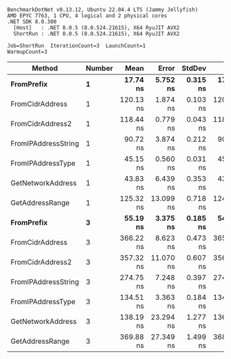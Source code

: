 ```

BenchmarkDotNet v0.13.12, Ubuntu 22.04.4 LTS (Jammy Jellyfish)
AMD EPYC 7763, 1 CPU, 4 logical and 2 physical cores
.NET SDK 8.0.300
  [Host]   : .NET 8.0.5 (8.0.524.21615), X64 RyuJIT AVX2
  ShortRun : .NET 8.0.5 (8.0.524.21615), X64 RyuJIT AVX2

Job=ShortRun  IterationCount=3  LaunchCount=1  
WarmupCount=3  

```
| Method              | Number | Mean      | Error     | StdDev   | Min       | Max       | Gen0   | Allocated |
|-------------------- |------- |----------:|----------:|---------:|----------:|----------:|-------:|----------:|
| **FromPrefix**          | **1**      |  **17.74 ns** |  **5.752 ns** | **0.315 ns** |  **17.46 ns** |  **18.09 ns** | **0.0007** |      **56 B** |
| FromCidrAddress     | 1      | 120.13 ns |  1.874 ns | 0.103 ns | 120.01 ns | 120.19 ns | 0.0012 |     112 B |
| FromCidrAddress2    | 1      | 118.44 ns |  0.779 ns | 0.043 ns | 118.40 ns | 118.48 ns | 0.0012 |     112 B |
| FromIPAddressString | 1      |  90.72 ns |  3.874 ns | 0.212 ns |  90.60 ns |  90.97 ns | 0.0006 |      56 B |
| FromIPAddressType   | 1      |  45.15 ns |  0.560 ns | 0.031 ns |  45.11 ns |  45.17 ns | 0.0010 |      88 B |
| GetNetworkAddress   | 1      |  43.83 ns |  6.439 ns | 0.353 ns |  43.46 ns |  44.17 ns | 0.0007 |      56 B |
| GetAddressRange     | 1      | 125.32 ns | 13.099 ns | 0.718 ns | 124.69 ns | 126.10 ns | 0.0019 |     168 B |
| **FromPrefix**          | **3**      |  **55.19 ns** |  **3.375 ns** | **0.185 ns** |  **54.97 ns** |  **55.30 ns** | **0.0020** |     **168 B** |
| FromCidrAddress     | 3      | 366.22 ns |  8.623 ns | 0.473 ns | 365.85 ns | 366.75 ns | 0.0038 |     336 B |
| FromCidrAddress2    | 3      | 357.32 ns | 11.070 ns | 0.607 ns | 356.65 ns | 357.83 ns | 0.0038 |     336 B |
| FromIPAddressString | 3      | 274.75 ns |  7.248 ns | 0.397 ns | 274.52 ns | 275.21 ns | 0.0019 |     168 B |
| FromIPAddressType   | 3      | 134.51 ns |  3.363 ns | 0.184 ns | 134.33 ns | 134.70 ns | 0.0031 |     264 B |
| GetNetworkAddress   | 3      | 138.19 ns | 23.294 ns | 1.277 ns | 136.95 ns | 139.50 ns | 0.0019 |     168 B |
| GetAddressRange     | 3      | 369.88 ns | 27.349 ns | 1.499 ns | 368.73 ns | 371.57 ns | 0.0057 |     504 B |

